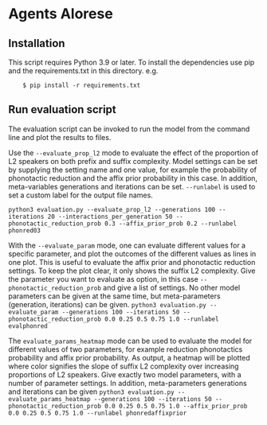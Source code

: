 # Agents Alorese


## Installation

This script requires Python 3.9 or later. To install the dependencies use pip and the requirements.txt in this directory. e.g.

```
    $ pip install -r requirements.txt
```


## Run evaluation script
The evaluation script can be invoked to run the model from the command line and plot the results to files.

Use the ``--evaluate_prop_l2`` mode to evaluate the effect of the proportion of L2 speakers on both prefix and suffix complexity. Model settings can be set by supplying the setting name and one value, for example the probability of phonotactic reduction and the affix prior probability in this case. In addition, meta-variables generations and iterations can be set. ``--runlabel`` is used to set a custom label for the output file names.

```python3 evaluation.py --evaluate_prop_l2 --generations 100 --iterations 20 --interactions_per_generation 50 --phonotactic_reduction_prob 0.3 --affix_prior_prob 0.2 --runlabel phonred03```

With the ``--evaluate_param`` mode, one can evaluate different values for a specific parameter, and plot the outcomes of the different values as lines in one plot. This is useful to evaluate the affix prior and phonotactic reduction settings. To keep the plot clear, it only shows the suffix L2 complexity. Give the parameter you want to evaluate as option, in this case ``--phonotactic_reduction_prob`` and give a list of settings. No other model parameters can be given at the same time, but meta-parameters (generation, iterations) can be given.
```python3 evaluation.py --evaluate_param --generations 100 --iterations 50 --phonotactic_reduction_prob 0.0 0.25 0.5 0.75 1.0 --runlabel evalphonred```

The ``evaluate_params_heatmap`` mode can be used to evaluate the model for different values of two parameters, for example reduction phonotactics probability and affix prior probability. As output, a heatmap will be plotted where color signifies the slope of suffix L2 complexity over increasing proportions of L2 speakers. Give exactly two model parameters, with a number of parameter settings. In addition, meta-parameters generations and iterations can be given
```python3 evaluation.py --evaluate_params_heatmap --generations 100 --iterations 50 --phonotactic_reduction_prob 0.0 0.25 0.5 0.75 1.0 --affix_prior_prob 0.0 0.25 0.5 0.75 1.0 --runlabel phonredaffixprior```
